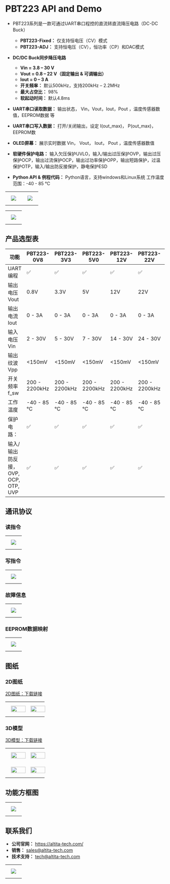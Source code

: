 # PBT223 API and Demo
* PBT223系列是一款可通过UART串口程控的直流转直流降压电路（DC-DC Buck）
    - **PBT223-Fixed：** 仅支持恒电压（CV）模式
    - **PBT223-ADJ：** 支持恒电压（CV），恒功率（CP）和DAC模式
* **DC/DC Buck同步降压电路** 
    - **Vin = 3.8 – 30 V**
    - **Vout = 0.8 – 22 V（固定输出 & 可调输出）**
    - **Iout  = 0 – 3 A**
    - **开关频率：** 默认500kHz，支持200kHz – 2.2MHz
    - **最大占空比：** 98%
    - **软起动时间：** 默认4.8ms
* **UART串口读取数据：** 输出状态， Vin，Vout，Iout，Pout ，温度传感器数值，EEPROM数据 等
* **UART串口写入数据：** 打开/关闭输出，设定 I(out_max)， P(out_max)，EEPROM数

* **OLED屏幕：** 展示实时数据 Vin， Vout， Iout， Pout ，温度传感器数值
* **软硬件保护电路：** 输入欠压保护UVLO，输入/输出过压保护OVP，输出过压保护OCP，输出过流保护OCP，输出过功率保护OPP，输出短路保护，过温保护OTP，输入/输出防反接保护，静电保护ESD
* **Python API & 例程代码：** Python语言，支持windows和Linux系统
工作温度范围：-40 - 85 ℃

<table style="width:100%; text-align:center;">
  <tr>
    <td style="width: 50%;">
      <img src="Images/PBT223-fixed-top-view.png" style="height: auto; margin: 10px 10px;">
    </td>
    <td style="width: 50%;">
      <img src="Images/PBT223-ADJ-DAC-4095.png" style="height: auto; margin: 10px 10px;">
    </td>
  </tr>
</table>


<table style="width:100%; text-align:center;">
  <tr>
    <td style="width: 100%; margin: 0 auto;">
      <img src="Images/DAC-vs-Vout.png" style="max-width: 100%; height: auto; margin: 10px;">
    </td>
  </tr>
</table>






## 产品选型表
| 功能                                 | PBT223-0V8 | PBT223-3V3 | PBT223-5V0 | PBT223-12V | PBT223-22V | PBT223-ADJ |
|--------------------------------------|------------|------------|------------|------------|------------|------------|
| UART 编程                            | ✅         | ✅         | ✅         | ✅         | ✅         | ✅         |
| 输出电压 Vout                        | 0.8V       | 3.3V       | 5V         | 12V        | 22V        | 1 - 22V 可调节 |
| 输出电流 Iout                        | 0 - 3A     | 0 - 3A     | 0 - 3A     | 0 - 3A     | 0 - 3A     | 0 - 3A     |
| 输入电压 Vin                         | 2 - 30V    | 5 - 30V    | 7 - 30V    | 14 - 30V   | 24 - 30V   | Vout + 2V  |
| 输出纹波 Vpp                         | &lt;150mV  | &lt;150mV  | &lt;150mV  | &lt;150mV  | &lt;150mV  | &lt;400mV  |
| 开关频率 f_sw                        | 200 - 2200kHz | 200 - 2200kHz | 200 - 2200kHz | 200 - 2200kHz | 200 - 2200kHz | 200 - 2200kHz |
| 工作温度                             | -40 - 85 ℃ | -40 - 85 ℃ | -40 - 85 ℃ | -40 - 85 ℃ | -40 - 85 ℃ | -40 - 85 ℃ |
| 保护电路：                           | ✅         | ✅         | ✅         | ✅         | ✅         | ✅         |
| 输入/输出防反接，OVP, OCP, OTP, UVP | ✅         | ✅         | ✅         | ✅         | ✅         | ✅         |





## 通讯协议
### 读指令
<table style="width:100%; text-align:center;">
  <tr>
    <td style="width: 100%;">
      <img src="Images/PBT223-command-read.png" style="max-width: 100%; height: auto; margin: 10px 10px;">
    </td>
  </tr>
</table>


### 写指令
<table style="width:100%; text-align:center;">
  <tr>
    <td style="width: 100%;">
      <img src="Images/PBT223-command-write.png" style="max-width: 100%; height: auto; margin: 10px 10px;">
    </td>
  </tr>
</table>


### 故障信息
<table style="width:100%; text-align:center;">
  <tr>
    <td style="width: 100%;">
      <img src="Images/PBT223-command-error.png" style="max-width: 100%; height: auto; margin: 10px 10px;">
    </td>
  </tr>
</table>



### EEPROM数据映射
<table style="width:100%; text-align:center;">
  <tr>
    <td style="width: 100%;">
      <img src="Images/PBT223-EEPROM-map.png" style="max-width: 100%; height: auto; margin: 10px 10px;">
    </td>
  </tr>
</table>



## 图纸
### 2D图纸
[2D图纸：下载链接](https://altita-tech.com/wp-content/uploads/PBT223/PBT223%202D.zip)

<table style="width:100%; text-align:center;">
  <tr>
    <td style="width: 45%;">
      <img src="Images/PBT223-fixed-2D-with-dimension.png" style="width: 100%; height: auto; margin: 10px 10px;">
    </td>
    <td style="width: 45%;">
      <img src="Images/PBT223-ADJ-2D-with-dimension.png" style="width: 100%; height: auto; margin: 10px 10px;">
    </td>
  </tr>
</table>



### 3D模型
[3D模型：下载链接](https://altita-tech.com/wp-content/uploads/PBT223/PBT223%203D.zip)

<table style="width:100%; text-align:center;">
  <tr>
    <td style="width: 45%;">
      <img src="Images/PBT223-fixed-with-OLED.png" style="width: 100%; height: auto; margin: 10px 10px;">
    </td>
    <td style="width: 45%;">
      <img src="Images/PBT223-ADJ-with-OLED.png" style="width: 100%; height: auto; margin: 10px 10px;">
    </td>
  </tr>
  <tr>
    <td style="width: 45%;">
      <img src="Images/PBT223-fixed-side-view.png" style="width: 100%; height: auto; margin: 10px 10px;">
    </td>
    <td style="width: 45%;">
      <img src="Images/PBT223-ADJ-side-view.png" style="width: 100%; height: auto; margin: 10px 10px;">
    </td>
  </tr>
</table>


## 功能方框图
<table style="width:100%; text-align:center;">
  <tr>
    <td style="width: 100%;">
      <img src="Images/PBT223-block-diagram.png" style="max-width: 100%; height: auto; margin: 10px 10px;">
    </td>
  </tr>
</table>


## 联系我们
<div style="display: flex; justify-content: space-between; align-items: flex-start;">
  <div>
    <ul style="list-style-type: disc; padding-left: 20px; margin: 0;">
      <li><strong>公司官网：</strong> <a href="https://altita-tech.com/">https://altita-tech.com/</a></li>
      <li><strong>销售：</strong> <a href="mailto:sales@altita-tech.com">sales@altita-tech.com</a></li>
      <li><strong>技术支持：</strong> <a href="mailto:tech@altita-tech.com">tech@altita-tech.com</a></li>
    </ul>
  </div>
</div>

<table style="width:100%; text-align:center;">
  <tr>
    <td style="width: 100%;">
      <img src="Images/Altita&Logo.png" style="max-width: 100%; height: auto; margin: 10px 10px;">
    </td>
  </tr>
</table>
